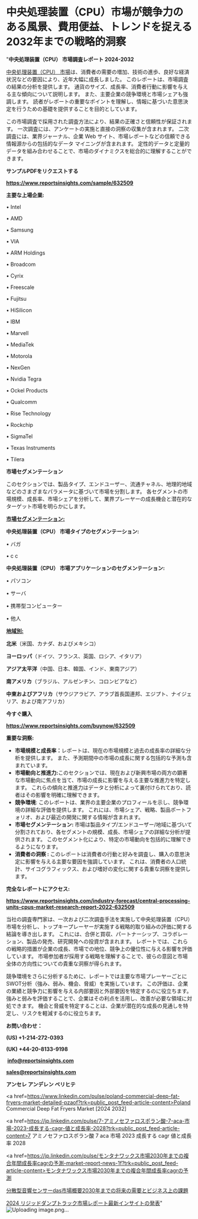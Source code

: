 # 中央処理装置（CPU）市場が競争力のある風景、費用便益、トレンドを捉える2032年までの戦略的洞察

"<strong>中央処理装置（CPU） 市場調査レポート 2024-2032</strong>

<a href=https://www.reportsinsights.com/sample/632509>中央処理装置（CPU） 市場</a>は、消費者の需要の増加、技術の進歩、良好な経済状況などの要因により、近年大幅に成長しました。 このレポートは、市場調査の結果の分析を提供します。 通貨のサイズ、成長率、消費者行動に影響を与える主な傾向について説明します。 また、主要企業の競争環境と市場シェアも強調します。 読者がレポートの重要なポイントを理解し、情報に基づいた意思決定を行うための基礎を提供することを目的としています。

この市場調査で採用された調査方法により、結果の正確さと信頼性が保証されます。 一次調査には、アンケートの実施と直接の洞察の収集が含まれます。 二次調査には、業界ジャーナル、企業 Web サイト、市場レポートなどの信頼できる情報源からの包括的なデータ マイニングが含まれます。 定性的データと定量的データを組み合わせることで、市場のダイナミクスを総合的に理解することができます。

<strong><b>サンプルPDFをリクエストする</b></strong>

<a href=https://www.reportsinsights.com/sample/632509><strong><u>https://www.reportsinsights.com/sample/632509</u></strong></a>

<strong>主要な上場企業:</strong>

• Intel

• AMD

• Samsung

• VIA

• ARM Holdings

• Broadcom

• Cyrix

• Freescale

• Fujitsu

• HiSilicon

• IBM

• Marvell

• MediaTek

• Motorola

• NexGen

• Nvidia Tegra

• Ockel Products

• Qualcomm

• Rise Technology

• Rockchip

• SigmaTel

• Texas Instruments

• Tilera

<strong>市場セグメンテーション</strong>

このセクションでは、製品タイプ、エンドユーザー、流通チャネル、地理的地域などのさまざまなパラメータに基づいて市場を分割します。 各セグメントの市場規模、成長率、市場シェアを分析して、業界プレーヤーの成長機会と潜在的なターゲット市場を明らかにします。

<strong><u>市場セグメンテーション</u></strong><strong><u>:</u></strong>

<strong>中央処理装置（CPU） 市場タイプのセグメンテーション:</strong>

• バガ

• c c

<strong>中央処理装置（CPU） 市場アプリケーションのセグメンテーション:</strong>

• パソコン

• サーバ

• 携帯型コンピューター

• 他人

<strong><u>地域別</u></strong><strong><u>:</u></strong>

<strong>北米</strong>（米国、カナダ、およびメキシコ）

<strong>ヨーロッパ</strong>（ドイツ、フランス、英国、ロシア、イタリア）

<strong>アジア太平洋</strong>（中国、日本、韓国、インド、東南アジア）

<strong>南アメリカ</strong>（ブラジル、アルゼンチン、コロンビアなど）

<strong>中東およびアフリカ</strong>（サウジアラビア、アラブ首長国連邦、エジプト、ナイジェリア、および南アフリカ）

<strong>今すぐ購入</strong>

<a href=https://www.reportsinsights.com/buynow/632509><strong><u>https://www.reportsinsights.com/buynow/632509</u></strong></a>

<strong>重要な洞察:</strong>
<ul>
  <li><strong>市場規模と成長率：</strong>レポートは、現在の市場規模と過去の成長率の詳細な分析を提供します。 また、予測期間中の市場の成長に関する包括的な予測も含まれています。</li>
  <li><strong>市場動向と推進力:</strong>このセクションでは、現在および新興市場の両方の顕著な市場動向に焦点を当て、市場の成長に影響を与える主要な推進力を特定します。 これらの傾向と推進力はデータと分析によって裏付けられており、読者はその影響を明確に理解できます。</li>
  <li><strong>競争環境</strong>: このレポートは、業界の主要企業のプロフィールを示し、競争環境の詳細な評価を提供します。 これには、市場シェア、戦略、製品ポートフォリオ、および最近の開発に関する情報が含まれます。</li>
  <li><strong>市場セグメンテーション: </strong>市場は製品タイプ/エンドユーザー/地域に基づいて分割されており、各セグメントの規模、成長、市場シェアの詳細な分析が提供されます。 このセグメント化により、特定の市場動向を包括的に理解できるようになります。</li>
  <li><strong>消費者の洞察 : </strong>このレポートは消費者の行動と好みを調査し、購入の意思決定に影響を与える主要な要因を強調しています。 これは、消費者の人口統計、サイコグラフィックス、および嗜好の変化に関する貴重な洞察を提供します。</li>
</ul>
<strong>完全なレポートにアクセス:</strong>

<a href=https://www.reportsinsights.com/industry-forecast/central-processing-units-cpus-market-research-report-2022-632509><strong><u><b>https://www.reportsinsights.com/industry-forecast/central-processing-units-cpus-market-research-report-2022-632509</b></u></strong></a>

当社の調査専門家は、一次および二次調査手法を実施して中央処理装置（CPU）市場を分析し、トップキープレーヤーが実施する戦略的取り組みの評価に関する結論を導き出します。 これには、合併と買収、パートナーシップ、コラボレーション、製品の発売、研究開発への投資が含まれます。 レポートでは、これらの戦略的措置が企業の成長、市場での地位、競争上の優位性に与える影響を評価しています。 市場参加者が採用する戦略を理解することで、彼らの意図と市場全体の方向性についての貴重な洞察が得られます。

競争環境をさらに分析するために、レポートでは主要な市場プレーヤーごとにSWOT分析（強み、弱み、機会、脅威）を実施しています。 この評価は、企業の業績と競争力に影響を与える内部要因と外部要因を特定するのに役立ちます。 強みと弱みを評価することで、企業はその利点を活用し、改善が必要な領域に対処できます。 機会と脅威を特定することは、企業が潜在的な成長の見通しを特定し、リスクを軽減するのに役立ちます。

<strong>お問い合わせ：</strong>

<strong>(US) +1-214-272-0393</strong>

<strong>(UK) +44-20-8133-9198</strong>

<strong> </strong><a href=info@reportsinsights.com><strong><u>info@reportsinsights.com</u></strong></a>

<a href=sales@reportsinsights.com><strong><u>sales@reportsinsights.com</u></strong></a>

<strong>アンセレ アンデレン ベリヒテ</strong>

<a href=https://www.linkedin.com/pulse/poland-commercial-deep-fat-fryers-market-detailed-pzaof?trk=public_post_feed-article-content>Poland Commercial Deep Fat Fryers Market [2024 2032]</a>

<a href=https://jp.linkedin.com/pulse/7-アミノセファロスポラン酸-7-aca-市場-2023-成長する-cagr-値と成長率-2028?trk=public_post_feed-article-content>7 アミノセファロスポラン酸 7 aca 市場 2023 成長する cagr 値と成長率 2028</a>

<a href=https://jp.linkedin.com/pulse/モンタナワックス市場2030年までの複合年間成長率cagrの予測-market-report-news-1f?trk=public_post_feed-article-content>モンタナワックス市場2030年までの複合年間成長率cagrの予測</a>

<a href=https://www.linkedin.com/pulse/分散型音響センサーdas市場概要2030年までの将来の需要とビジネス上の課題-reports-insights-expert-pwlxf/>分散型音響センサーdas市場概要2030年までの将来の需要とビジネス上の課題</a>

<a href=https://www.linkedin.com/pulse/2024-リジッドダンプトラック市場レポート最新インサイトの発表-reportsinsights-pvt-ltd-rdghf/>2024 リジッドダンプトラック市場レポート最新インサイトの発表</a>"
![Uploading image.png…]()
